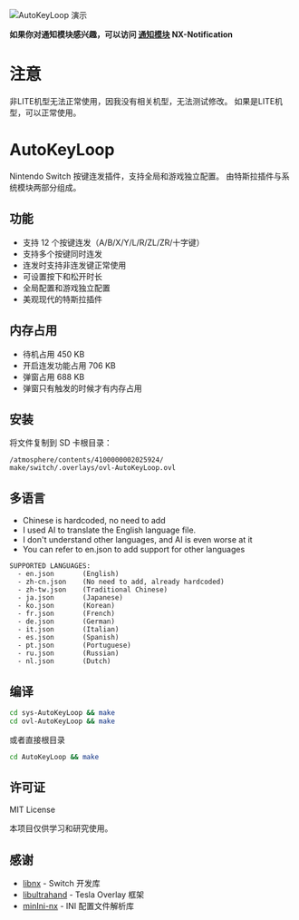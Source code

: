 
![AutoKeyLoop 演示](image/demo-autokey.gif)

**如果你对通知模块感兴趣，可以访问 [通知模块](https://github.com/TOM-BadEN/NX-Notification) NX-Notification**

# 注意

非LITE机型无法正常使用，因我没有相关机型，无法测试修改。
如果是LITE机型，可以正常使用。

# AutoKeyLoop

Nintendo Switch 按键连发插件，支持全局和游戏独立配置。
由特斯拉插件与系统模块两部分组成。

## 功能

- 支持 12 个按键连发（A/B/X/Y/L/R/ZL/ZR/十字键）
- 支持多个按键同时连发
- 连发时支持非连发键正常使用
- 可设置按下和松开时长
- 全局配置和游戏独立配置
- 美观现代的特斯拉插件

## 内存占用

- 待机占用 450 KB
- 开启连发功能占用 706 KB
- 弹窗占用 688 KB
- 弹窗只有触发的时候才有内存占用

## 安装

将文件复制到 SD 卡根目录：
```
/atmosphere/contents/4100000002025924/
make/switch/.overlays/ovl-AutoKeyLoop.ovl
```

## 多语言

- Chinese is hardcoded, no need to add
- I used AI to translate the English language file. 
- I don't understand other languages, and AI is even worse at it
- You can refer to en.json to add support for other languages

```
SUPPORTED LANGUAGES:
  - en.json       (English)
  - zh-cn.json    (No need to add, already hardcoded)
  - zh-tw.json    (Traditional Chinese)
  - ja.json       (Japanese)
  - ko.json       (Korean)
  - fr.json       (French)
  - de.json       (German)
  - it.json       (Italian)
  - es.json       (Spanish)
  - pt.json       (Portuguese)
  - ru.json       (Russian)
  - nl.json       (Dutch)
```

## 编译

```bash
cd sys-AutoKeyLoop && make
cd ovl-AutoKeyLoop && make
```
或者直接根目录

```bash
cd AutoKeyLoop && make
```

## 许可证

MIT License

本项目仅供学习和研究使用。

## 感谢

- [libnx](https://github.com/switchbrew/libnx) - Switch 开发库
- [libultrahand](https://github.com/ppkantorski/libultrahand) - Tesla Overlay 框架
- [minIni-nx](https://github.com/ITotalJustice/minIni-nx) - INI 配置文件解析库
